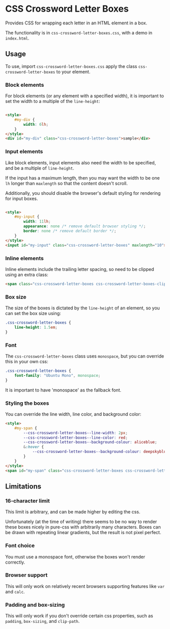 # CSS Crossword Letter Boxes

Provides CSS for wrapping each letter in an HTML element in a box.

The functionality is in `css-crossword-letter-boxes.css`, with a demo in `index.html`.

## Usage

To use, import `css-crossword-letter-boxes.css` apply the class `css-crossword-letter-boxes` to your element.

### Block elements

For block elements (or any element with a specified width), it is important to set the width to a multiple of the
`line-height`:

```html

<style>
    #my-div {
        width: 6lh;
    }
</style>
<div id="my-div" class="css-crossword-letter-boxes">sample</div>
```

### Input elements

Like block elements, input elements also need the width to be specified, and be a multiple of `line-height`.

If the input has a maximum length, then you may want the width to be one `lh` longer than `maxlength` so that the
content doesn't scroll.

Additionally, you should disable the browser's default styling for rendering for input boxes.

```html

<style>
    #my-input {
        width: 11lh;
        appearance: none /* remove default browser styling */;
        border: none /* remove default border */;
    }
</style>
<input id="my-input" class="css-crossword-letter-boxes" maxlength="10">
```

### Inline elements

Inline elements include the trailing letter spacing, so need to be clipped using an extra class:

```html
<span class="css-crossword-letter-boxes css-crossword-letter-boxes-clip">test</span>
```

### Box size

The size of the boxes is dictated by the `line-height` of an element, so you can set the box size using:

```css
.css-crossword-letter-boxes {
    line-height: 1.5em;
}
```

### Font

The `css-crossword-letter-boxes` class uses `monospace`, but you can override this in your own css:

```css
.css-crossword-letter-boxes {
    font-family: "Ubuntu Mono", monospace;
}
```

It is important to have 'monospace' as the fallback font.

### Styling the boxes

You can override the line width, line color, and background color:
```html
<style>
    #my-span {
        --css-crossword-letter-boxes--line-width: 2px;
        --css-crossword-letter-boxes--line-color: red;
        --css-crossword-letter-boxes--background-colour: aliceblue;
        &:hover {
            --css-crossword-letter-boxes--background-colour: deepskyblue;
        }
    }
</style>
<span id="my-span" class="css-crossword-letter-boxes css-crossword-letter-boxes-clip">example</span>
```

## Limitations

### 16-character limit

This limit is arbitrary, and can be made higher by editing the css.

Unfortunately (at the time of writing) there seems to be no way to render these boxes nicely in pure-css with
arbitrarily many characters. Boxes can be drawn with repeating linear gradients, but the result is not pixel perfect.

### Font choice

You must use a monospace font, otherwise the boxes won't render correctly.

### Browser support

This will only work on relatively recent browsers supporting features like `var` and `calc`.

### Padding and box-sizing

This will only work if you don't override certain css properties, such as `padding`, `box-sizing`, and `clip-path`.